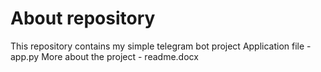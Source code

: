 # About repository 
This repository contains my simple telegram bot project
Application file - app.py
More about the project - readme.docx


